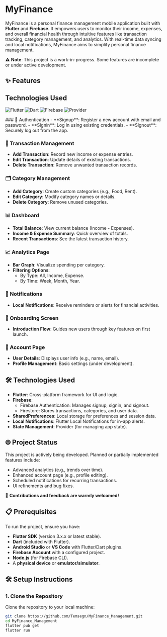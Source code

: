 # MyFinance

MyFinance is a personal finance management mobile application built with **Flutter** and **Firebase**. It empowers users to monitor their income, expenses, and overall financial health through intuitive features like transaction tracking, category management, and analytics. With real-time data syncing and local notifications, MyFinance aims to simplify personal finance management.

⚠️ **Note**: This project is a work-in-progress. Some features are incomplete or under active development.

## ✨ Features

 ## Technologies Used

![Flutter](https://img.shields.io/badge/Flutter-02569B?style=for-the-badge&logo=flutter&logoColor=white)
![Dart](https://img.shields.io/badge/Dart-0175C2?style=for-the-badge&logo=dart&logoColor=white)
![Firebase](https://img.shields.io/badge/Firebase-FFCA28?style=for-the-badge&logo=firebase&logoColor=black)
![Provider](https://img.shields.io/badge/Provider-FF4B6E?style=for-the-badge&logo=provider&logoColor=white)

</div>
### 🔑 Authentication
- **Signup**: Register a new account with email and password.
- **Signin**: Log in using existing credentials.
- **Signout**: Securely log out from the app.

### 💸 Transaction Management
- **Add Transaction**: Record new income or expense entries.
- **Edit Transaction**: Update details of existing transactions.
- **Delete Transaction**: Remove unwanted transaction records.

### 🗂️ Category Management
- **Add Category**: Create custom categories (e.g., Food, Rent).
- **Edit Category**: Modify category names or details.
- **Delete Category**: Remove unused categories.

### 📊 Dashboard
- **Total Balance**: View current balance (Income - Expenses).
- **Income & Expense Summary**: Quick overview of totals.
- **Recent Transactions**: See the latest transaction history.

### 📈 Analytics Page
- **Bar Graph**: Visualize spending per category.
- **Filtering Options**:
  - By Type: All, Income, Expense.
  - By Time: Week, Month, Year.

### 🔔 Notifications
- **Local Notifications**: Receive reminders or alerts for financial activities.

### 🚀 Onboarding Screen
- **Introduction Flow**: Guides new users through key features on first launch.

### 👤 Account Page
- **User Details**: Displays user info (e.g., name, email).
- **Profile Management**: Basic settings (under development).

## 🛠️ Technologies Used

- **Flutter**: Cross-platform framework for UI and logic.
- **Firebase**:
  - Firebase Authentication: Manages signup, signin, and signout.
  - Firestore: Stores transactions, categories, and user data.
- **SharedPreferences**: Local storage for preferences and session data.
- **Local Notifications**: Flutter Local Notifications for in-app alerts.
- **State Management**: Provider (for managing app state).

## 🌐 Project Status

This project is actively being developed. Planned or partially implemented features include:
- Advanced analytics (e.g., trends over time).
- Enhanced account page (e.g., profile editing).
- Scheduled notifications for recurring transactions.
- UI refinements and bug fixes.

🌟 **Contributions and feedback are warmly welcomed!**

## 📋 Prerequisites

To run the project, ensure you have:

- **Flutter SDK** (version 3.x.x or latest stable).
- **Dart** (included with Flutter).
- **Android Studio** or **VS Code** with Flutter/Dart plugins.
- **Firebase Account** with a configured project.
- **Node.js** (for Firebase CLI).
- A **physical device** or **emulator/simulator**.

## 🛠️ Setup Instructions

### 1. Clone the Repository

Clone the repository to your local machine:

```bash
git clone https://github.com/Temsegn/MyFinance_Management.git
cd MyFinance_Management
flutter pub get
flutter run
